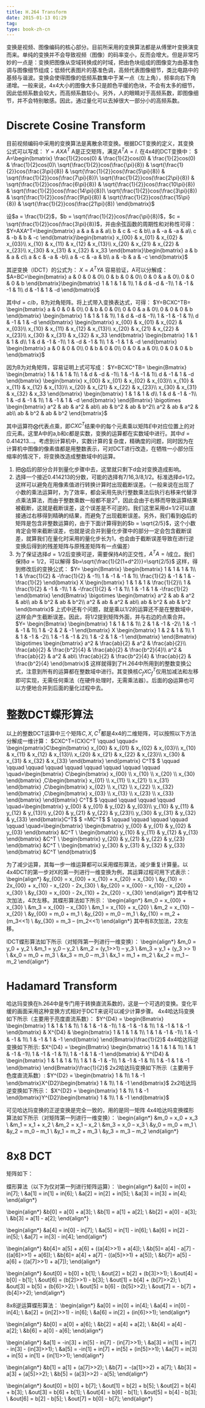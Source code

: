 ```yaml
---
title: H.264 Transform
date: 2015-01-13 01:29
tag: 
type: book-zh-cn
---
```


变换是视频、图像编码的核心部分。目前所采用的变换算法都是从傅里叶变换演变而来。单纯的变换并不会导致视频（图像）的码率变小，反而会增大。但是非常巧妙的一点是：变换把图像从空域转换成的时域，把由色块组成的图像变为由基准色调与图像细节组成；低频代表图片的基准色调，高频代表图像细节，类比电路中的基频与谐波。变换会使得图像的低频系数集中于某一点（左上角），频率向右下角递增。一般来说，4x4大小的图像大多只是颜色平缓的色块，不会有太多的细节，因此低频系数会较大，而高频系数较小。另外，人的眼睛对于高频系数，即图像细节，并不会特别敏感。因此，通过量化可以去掉很大一部分小的高频系数。


# Discrete Cosine Transform
目前视频编码中采用的变换算法是离散余项变换。根据DCT变换的定义，其变换公式可以写成：
$Y=AXA^T$
A是正交矩阵，满足$A^TA=I$.
在4x4的DCT变换中：
$ A=\begin{bmatrix}
\frac{1}{2}cos(0) & \frac{1}{2}cos(0) & \frac{1}{2}cos(0) & \frac{1}{2}cos(0)\\
\sqrt{\frac{1}{2}}cos(\frac{\pi}{8}) & \sqrt{\frac{1}{2}}cos(\frac{3\pi}{8}) & \sqrt{\frac{1}{2}}cos(\frac{5\pi}{8}) & \sqrt{\frac{1}{2}}cos(\frac{7\pi}{8})\\
\sqrt{\frac{1}{2}}cos(\frac{2\pi}{8}) & \sqrt{\frac{1}{2}}cos(\frac{6\pi}{8}) & \sqrt{\frac{1}{2}}cos(\frac{10\pi}{8}) & \sqrt{\frac{1}{2}}cos(\frac{14\pi}{8})\\
\sqrt{\frac{1}{2}}cos(\frac{3\pi}{8}) & \sqrt{\frac{1}{2}}cos(\frac{9\pi}{8}) & \sqrt{\frac{1}{2}}cos(\frac{15\pi}{8}) & \sqrt{\frac{1}{2}}cos(\frac{21\pi}{8})
\end{bmatrix}$

设$a = \frac{1}{2}$，$b = \sqrt{\frac{1}{2}}cos(\frac{\pi}{8})$，$c = \sqrt{\frac{1}{2}}cos(\frac{3\pi}{8})$，并由余弦函数的周期性和对称性可得：
$Y=AXA^T=\begin{bmatrix}
a & a & a & a\\
b & c & -c & b\\
a & -a & -a & a\\
c & -b & b & -c
\end{bmatrix}\begin{bmatrix}
x_{00} & x_{01} & x_{02} & x_{03}\\
x_{10} & x_{11} & x_{12} & x_{13}\\
x_{20} & x_{21} & x_{22} & x_{23}\\
x_{30} & x_{31} & x_{32} & x_33
\end{bmatrix}\begin{bmatrix}
a & b & a & c\\
a & c & -a & -b\\
a & -c & -a & b\\
a & -b & a & -c
\end{bmatrix}$

其逆变换（IDCT）的公式为：
$X=A^TYA$
容易验证，A可以分解成：
$A=BC=\begin{bmatrix}
a & 0 & 0 & 0\\
0 & b & 0 & 0\\
0 & 0 & a & 0\\
0 & 0 & 0 & b
\end{bmatrix}\begin{bmatrix}
1 & 1 & 1 & 1\\
1 & d & -d & -1\\
1 & -1 & -1 & 1\\
d & -1 & 1 & -d
\end{bmatrix}$


其中$d = c/b$，B为对角矩阵。将上式带入变换表达式，可得：
$Y=BCXC^TB=
\begin{bmatrix}
a & 0 & 0 & 0\\
0 & b & 0 & 0\\
0 & 0 & a & 0\\
0 & 0 & 0 & b
\end{bmatrix}
\begin{bmatrix}
1 & 1 & 1 & 1\\
1 & d & -d & -1\\
1 & -1 & -1 & 1\\
d & -1 & 1 & -d
\end{bmatrix}
\begin{bmatrix}
x_{00} & x_{01} & x_{02} & x_{03}\\
x_{10} & x_{11} & x_{12} & x_{13}\\
x_{20} & x_{21} & x_{22} & x_{23}\\
x_{30} & x_{31} & x_{32} & x_33
\end{bmatrix}
\begin{bmatrix}
1 & 1 & 1 & d\\
1 & d & -1 & -1\\
1 & -d & -1 & 1\\
1 & -1 & 1 & -d
\end{bmatrix}
\begin{bmatrix}
a & 0 & 0 & 0\\
0 & b & 0 & 0\\
0 & 0 & a & 0\\
0 & 0 & 0 & b
\end{bmatrix}$


因为B为对角矩阵，容易证明上式可写成：
$Y=BCXC^TB=
\begin{Bmatrix}
\begin{bmatrix}
1 & 1 & 1 & 1\\
1 & d & -d & -1\\
1 & -1 & -1 & 1\\
d & -1 & 1 & -d
\end{bmatrix}
\begin{bmatrix}
x_{00} & x_{01} & x_{02} & x_{03}\\
x_{10} & x_{11} & x_{12} & x_{13}\\
x_{20} & x_{21} & x_{22} & x_{23}\\
x_{30} & x_{31} & x_{32} & x_33
\end{bmatrix}
\begin{bmatrix}
1 & 1 & 1 & d\\
1 & d & -1 & -1\\
1 & -d & -1 & 1\\
1 & -1 & 1 & -d
\end{bmatrix}
\end{Bmatrix}
\bigotimes
\begin{bmatrix}
a^2 & ab & a^2 & ab\\
ab & b^2 & ab & b^2\\
a^2 & ab & a^2 & ab\\
ab & b^2 & ab & b^2
\end{bmatrix}$

其中运算符$\bigotimes$代表点乘，即$CXC^T$结果中的每个元素乘以矩阵$E$中对应位置上的对应元素。这里A中的a,b和c都是实数，变换的运算都在实数域中进行。其中$d=0.414213…$。考虑到计算机中，实数计算的复杂度，精确度的问题，同时因为在计算机中图像的像素值都是用整数表示，可对DCT进行改造，在牺牲一小部分压缩率的情况下，将变换改造成整数域中的运算。

1. 把$\bigotimes$后的部分合并到量化步骤中去，这里就只剩下d会对变换造成影响。
2. 选择一个接近0.414213的分数，可能的选择有7/16,3/8,1/2。标准选择d=1/2。这样可以避免在用像素值进行转换计算时出现截断误差。（一般来说在出现了小数的乘法运算时，为了效率，都会采用先执行整数乘法后执行右移来代替浮点乘法算法，而由于整数乘数一般都不是$2^n$，因此会由于右移而导致运算结果被截断，这就是截断误差，这个误差是不可逆的。我们这里采用d=1/2可以直接通过右移得到精确的结果，而避免了出现截断误差。另外，我们看到$\bigotimes$后的矩阵是包含非整数运算的，由于下面计算得到的$b = \sqrt{2/5}$，这个小数肯定会带来截断误差，也就是说合并到量化步骤中的部分一定会包含截断误差，就算我们在量化时采用的量化步长为1，也会由于截断误差导致在进行逆变换后得到的残差矩阵与原残差矩阵有一点偏差）
3. 为了保证选择$d=1/2$后变换可逆，需要保持$A$的正交性，$A^TA=I$成立。我们保持$a=1/2$，可以解得
$b=\sqrt{\frac{1}{2(1+d^2)}}=\sqrt{2/5}$
这样，得到修改后的变换公式：
$Y=
\begin{Bmatrix}
\begin{bmatrix}
1 & 1 & 1 & 1\\
1 & \frac{1}{2} & -\frac{1}{2} & -1\\
1 & -1 & -1 & 1\\
\frac{1}{2} & -1 & 1 & -\frac{1}{2}
\end{bmatrix}
X
\begin{bmatrix}
1 & 1 & 1 & \frac{1}{2}\\
1 & \frac{1}{2} & -1 & -1\\
1 & -\frac{1}{2} & -1 & 1\\
1 & -1 & 1 & -\frac{1}{2}
\end{bmatrix}
\end{Bmatrix}
\bigotimes
\begin{bmatrix}
a^2 & ab & a^2 & ab\\
ab & b^2 & ab & b^2\\
a^2 & ab & a^2 & ab\\
ab & b^2 & ab & b^2
\end{bmatrix}$
上式中还有个问题，就是乘以1/2的运算还不是在整数域中，这样会产生截断误差。因此，将1/2提到矩阵外面，并与右边的点乘合并。
$Y=
\begin{Bmatrix}
\begin{bmatrix}
1 & 1 & 1 & 1\\
2 & 1 & -1 & -2\\
1 & -1 & -1 & 1\\
1 & -2 & 2 & -1
\end{bmatrix}
X
\begin{bmatrix}
1 & 2 & 1 & 1\\
1 & 1 & -1 & -2\\
1 & -1 & -1 & 2\\
1 & -2 & 1 & -1
\end{bmatrix}
\end{Bmatrix}
\bigotimes
\begin{bmatrix}
a^2 & \frac{ab}{2} & a^2 & \frac{ab}{2}\\
\frac{ab}{2} & \frac{b^2}{4} & \frac{ab}{2} & \frac{b^2}{4}\\
a^2 & \frac{ab}{2} & a^2 & ab\\
\frac{ab}{2} & \frac{b^2}{4} & \frac{ab}{2} & \frac{b^2}{4}
\end{bmatrix}$
这样就得到了H.264中所用到的整数变换公式，注意到所有的运算都在整数域中进行。其变换核$C_fXC_f^T$仅用加减法和左移即可实现，无需任何乘法（在硬件处理时，无需乘法器）。后面的$\bigotimes$运算也可以方便地合并到后面的量化过程中去。


# 整数DCT蝶形算法
以上的整数DCT运算中三个矩阵$C,X,C^T$都是4x4的二维矩阵，可以按照以下方法分解成一维计算：
$CXC^T=(CX)C^T \qquad \qquad=
\begin{pmatrix}C\begin{bmatrix}
x_{00} & x_{01} & x_{02} & x_{03}\\
x_{10} & x_{11} & x_{12} & x_{13}\\
x_{20} & x_{21} & x_{22} & x_{23}\\
x_{30} & x_{31} & x_{32} & x_{33}
\end{bmatrix}
\end{pmatrix}
C^T$
$ \qquad \qquad \qquad \qquad \qquad \qquad \qquad \qquad \qquad \quad=\begin{bmatrix}
C\begin{bmatrix}
x_{00} \\
x_{10} \\
x_{20} \\
x_{30}
\end{bmatrix}
,C\begin{bmatrix}
x_{01} \\
x_{11} \\
x_{21} \\
x_{31}
\end{bmatrix}
,C\begin{bmatrix}
x_{02} \\
x_{12} \\
x_{22} \\
x_{32}
\end{bmatrix}
,C\begin{bmatrix}
x_{03} \\
x_{13} \\
x_{23} \\
x_{33}
\end{bmatrix}
\end{bmatrix}
C^T$
$ \qquad \qquad \qquad \qquad \quad=\begin{bmatrix}
y_{00} & y_{01} & y_{02} & y_{03}\\
y_{10} & y_{11} & y_{12} & y_{13}\\
y_{20} & y_{21} & y_{22} & y_{23}\\
y_{30} & y_{31} & y_{32} & y_{33}
\end{bmatrix}C^T$
$ =MC^T$
$ \qquad \qquad \qquad \qquad \qquad \quad=\begin{bmatrix}
\begin{bmatrix} y_{00} & y_{01} & y_{02} & y_{03} \end{bmatrix} &C^T \\
\begin{bmatrix} y_{10} & y_{11} & y_{12} & y_{13} \end{bmatrix} &C^T \\
\begin{bmatrix} y_{20} & y_{21} & y_{22} & y_{23} \end{bmatrix} &C^T \\
\begin{bmatrix} y_{30} & y_{31} & y_{32} & y_{33} \end{bmatrix} &C^T
\end{bmatrix}$


为了减少运算，其每一步一维运算都可以采用蝶形算法，减少重复计算量。以4x4DCT的第一步对X的第一列进行一维变换为例，其运算过程可用下式表示：
\begin{align*}
&y_{00} = x_{00} + x_{10} + x_{20} + x_{30} \\
&y_{10} = 2x_{00} + x_{10} - x_{20} - 2x_{30} \\
&y_{20} = x_{00} - x_{10} - x_{20} + x_{30} \\
&y_{30} = x_{00} - 2x_{10} + 2x_{20} - x_{30}
\end{align*}
其中有12次加法，4次左移。其蝶形算法如下所示：
\begin{align*}
&m_0 = x_{00} + x_{30} \\
&m_3 = x_{00} – x_{30} \\
&m_1 = x_{10} + x_{20} \\
&m_2 = x_{10} – x_{20} \\
&y_{00} = m_0 + m_1 \\
&y_{20} = m_0 – m_1 \\
&y_{10} = m_2 + (m_3<<1) \\
&y_{30} = m_3 – (m_2<<1)
\end{align*}
其中有8次加法，2次左移。




IDCT蝶形算法如下所示（对矩阵第一列进行一维变换）：
\begin{align*}
&m_0 = y_0 + y_2 \\
&m_1 = y_0 – y_2 \\
&m_2 = (y_1>>1) – y_3 \\
&m_3 = y_1 + (y_3 >> 1) \\
&x_0 = m_0 + m_3 \\
&x_3 = m_0 – m_3 \\
&x_1 = m_1 + m_2 \\
&x_2 = m_1 – m_2
\end{align*}


# Hadamard Transform
哈达玛变换在h.264中是专门用于转换直流系数的，这是一个可选的变换。变化平缓的画面采用这种变换方式相对于DCT来说可以减少计算步骤。
4x4哈达玛变换如下所示（主要用于亮度直流系数）：
$Y^{D4} = \begin{Bmatrix}
\begin{bmatrix}
1 & 1 & 1 & 1\\
1 & 1 & -1 & -1\\
1 & -1 & -1 & 1\\
1 & -1 & 1 & -1
\end{bmatrix} & X^{D4} & \begin{bmatrix}
1 & 1 & 1 & 1\\
1 & 1 & -1 & -1\\
1 & -1 & -1 & 1\\
1 & -1 & 1 & -1
\end{bmatrix}
\end{Bmatrix}\frac{1}{2}$
4x4哈达玛逆变换如下所示:
$X^{D4} = \begin{Bmatrix}
\begin{bmatrix}
1 & 1 & 1 & 1\\
1 & 1 & -1 & -1\\
1 & -1 & -1 & 1\\
1 & -1 & 1 & -1
\end{bmatrix} & Y^{D4} & \begin{bmatrix}
1 & 1 & 1 & 1\\
1 & 1 & -1 & -1\\
1 & -1 & -1 & 1\\
1 & -1 & 1 & -1
\end{bmatrix}
\end{Bmatrix}\frac{1}{2}$
2x2哈达玛变换如下所示（主要用于色度直流系数）:
$Y^{D2} = \begin{bmatrix}
1 & 1\\
1 & -1
\end{bmatrix}X^{D2}\begin{bmatrix}
1 & 1\\
1 & -1
\end{bmatrix}$
2x2哈达玛逆变换如下所示：
$X^{D2} = \begin{bmatrix}
1 & 1\\
1 & -1
\end{bmatrix}Y^{D2}\begin{bmatrix}
1 & 1\\
1 & -1
\end{bmatrix}$

可见哈达玛变换的正逆变换是完全一致的，用的是同一矩阵
4x4哈达吗变换蝶形算法如下所示（对矩阵第一列进行一维变换）：
\begin{align*}
&m_0 = x_0 + x_3 \\
&m_1 = x_1 + x_2 \\
&m_2 = x_1 – x_2 \\
&m_3 = x_0 – x_3 \\
&y_0 = m_0 + m_1 \\
&y_2 = m_0 – m_1 \\
&y_1 = m_2 + m_3 \\
&y_3 = m_3 – m_2
\end{align*}


# 8x8 DCT
矩阵如下：
<img alt="" src="img/2015-01-13-h.264-transform/130129227926409.png">

蝶形算法（以下为仅对第一列进行矩阵运算）：
\begin{align*}
&a[0] = in[0] + in[7]; \\
&a[1] = in[1] + in[6]; \\
&a[2] = in[2] + in[5]; \\
&a[3] = in[3] + in[4];
\end{align*}

\begin{align*}
&b[0] = a[0] + a[3]; \\
&b[1] = a[1] + a[2]; \\
&b[2] = a[0] - a[3]; \\
&b[3] = a[1] - a[2];
\end{align*}

\begin{align*}
&a[4] = in[0] - in[7]; \\
&a[5] = in[1] - in[6]; \\
&a[6] = in[2] - in[5]; \\
&a[7] = in[3] - in[4];
\end{align*}

\begin{align*}
&b[4]= a[5] + a[6] + ((a[4]>>1) + a[4]); \\
&b[5]= a[4] - a[7] - ((a[6]>>1) + a[6]); \\
&b[6]= a[4] + a[7] - ((a[5]>>1) + a[5]); \\
&b[7]= a[5] - a[6] + ((a[7]>>1) + a[7]);
\end{align*}

\begin{align*}
&out[0] = b[0] + b[1]; \\
&out[2] = b[2] + (b[3]>>1); \\
&out[4] = b[0] - b[1]; \\
&out[6] = (b[2]>>1) - b[3]; \\
&out[1] = b[4] + (b[7]>>2); \\
&out[3] = b[5] + (b[6]>>2); \\
&out[5] = b[6] - (b[5]>>2); \\
&out[7] = - b[7] + (b[4]>>2);
\end{align*}

8x8逆运算蝶形算法：
\begin{align*}
&a[0] = in[0] + in[4]; \\
&a[4] = in[0] - in[4]; \\
&a[2] = (in[2]>>1) - in[6]; \\
&a[6] = in[2] + (in[6]>>1);
\end{align*}

\begin{align*}
&b[0] = a[0] + a[6]; \\
&b[2] = a[4] + a[2]; \\
&b[4] = a[4] - a[2]; \\
&b[6] = a[0] - a[6];
\end{align*}

\begin{align*}
&a[1] = -in[3] + in[5] - in[7] - (in[7]>>1); \\
&a[3] = in[1] + in[7] - in[3] - (in[3]>>1); \\
&a[5] = -in[1] + in[7] + in[5] + (in[5]>>1); \\
&a[7] = in[3] + in[5] + in[1] + (in[1]>>1);
\end{align*}

\begin{align*}
&b[1] = a[1] + (a[7]>>2); \\
&b[7] = -(a[1]>>2) + a[7]; \\
&b[3] = a[3] + (a[5]>>2); \\
&b[5] = (a[3]>>2) - a[5];
\end{align*}

\begin{align*}
&out[0] = b[0] + b[7]; \\
&out[1] = b[2] + b[5]; \\
&out[2] = b[4] + b[3]; \\
&out[3] = b[6] + b[1]; \\
&out[4] = b[6] - b[1]; \\
&out[5] = b[4] - b[3]; \\
&out[6] = b[2] - b[5]; \\
&out[7] = b[0] - b[7];
\end{align*}











